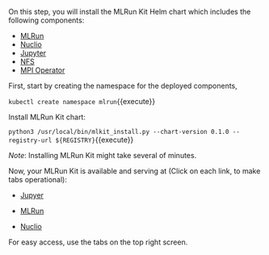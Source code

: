On this step, you will install the MLRun Kit Helm chart which includes the following components:

- [MLRun](https://github.com/mlrun/mlrun)
- [Nuclio](https://github.com/nuclio/nuclio)
- [Jupyter](https://github.com/jupyterlab/jupyterlab "(+MLRun integrated)")
- [NFS](https://github.com/kubernetes-retired/external-storage/tree/master/nfs)
- [MPI Operator](https://github.com/kubeflow/mpi-operator)

First, start by creating the namespace for the deployed components,

`kubectl create namespace mlrun`{{execute}}

Install MLRun Kit chart:

`python3 /usr/local/bin/mlkit_install.py --chart-version 0.1.0 --registry-url ${REGISTRY}`{{execute}}

*Note*: Installing MLRun Kit might take several of minutes.

Now, your MLRun Kit is available and serving at (Click on each link, to make tabs operational):

- [Jupyer](https://[[HOST_SUBDOMAIN]]-30040-[[KATACODA_HOST]].[[KATACODA_DOMAIN]])

- [MLRun](https://[[HOST_SUBDOMAIN]]-30050-[[KATACODA_HOST]].[[KATACODA_DOMAIN]])

- [Nuclio](https://[[HOST_SUBDOMAIN]]-30060-[[KATACODA_HOST]].[[KATACODA_DOMAIN]])

For easy access, use the tabs on the top right screen.
